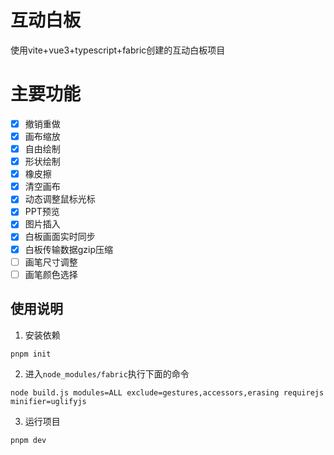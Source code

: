 # 互动白板

使用vite+vue3+typescript+fabric创建的互动白板项目

# 主要功能
- [x] 撤销重做
- [x] 画布缩放
- [x] 自由绘制
- [x] 形状绘制
- [x] 橡皮擦
- [x] 清空画布
- [x] 动态调整鼠标光标
- [x] PPT预览
- [x] 图片插入
- [x] 白板画面实时同步
- [x] 白板传输数据gzip压缩
- [ ] 画笔尺寸调整
- [ ] 画笔颜色选择

## 使用说明

1. 安装依赖
```
pnpm init
``` 

2. 进入`node_modules/fabric`执行下面的命令
```
node build.js modules=ALL exclude=gestures,accessors,erasing requirejs minifier=uglifyjs
```

3. 运行项目
```
pnpm dev
```